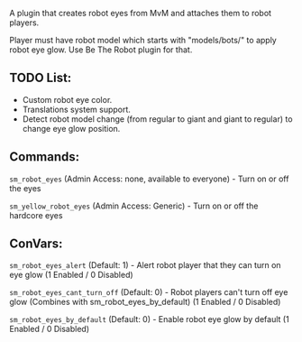 A plugin that creates robot eyes from MvM and attaches them to robot players.

Player must have robot model which starts with "models/bots/" to apply robot eye glow. Use Be The Robot plugin for that.

## TODO List:
* Custom robot eye color.
* Translations system support.
* Detect robot model change (from regular to giant and giant to regular) to change eye glow position.

## Commands:
``sm_robot_eyes`` (Admin Access: none, available to everyone) - Turn on or off the eyes

``sm_yellow_robot_eyes`` (Admin Access: Generic) - Turn on or off the hardcore eyes

## ConVars:
``sm_robot_eyes_alert`` (Default: 1) - Alert robot player that they can turn on eye glow (1 Enabled / 0 Disabled)

``sm_robot_eyes_cant_turn_off`` (Default: 0) - Robot players can't turn off eye glow (Combines with sm_robot_eyes_by_default) (1 Enabled / 0 Disabled)

``sm_robot_eyes_by_default`` (Default: 0) - Enable robot eye glow by default (1 Enabled / 0 Disabled)
